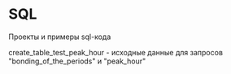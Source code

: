 # SQL
Проекты и примеры sql-кода

create_table_test_peak_hour - исходные данные для запросов "bonding_of_the_periods" и "peak_hour"
